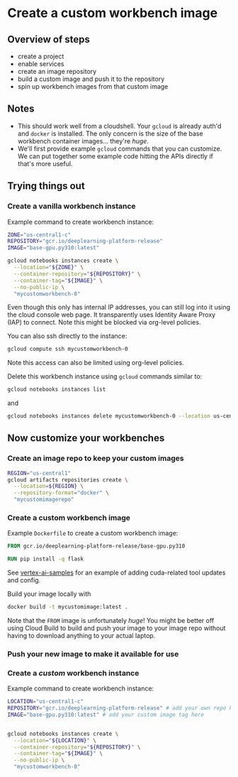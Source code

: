 # Create a custom workbench image


## Overview of steps

- create a project
- enable services
- create an image repository
- build a custom image and push it to the repository
- spin up workbench images from that custom image


## Notes

- This should work well from a cloudshell.  Your `gcloud` is already auth'd and
  `docker` is installed. The only concern is the size of the base workbench
  container images... they're _huge_.
- We'll first provide example `gcloud` commands that you can customize.  We can
  put together some example code hitting the APIs directly if that's more
  useful.


## Trying things out

### Create a vanilla workbench instance

Example command to create workbench instance:

```bash
ZONE="us-central1-c"
REPOSITORY="gcr.io/deeplearning-platform-release"
IMAGE="base-gpu.py310:latest"

gcloud notebooks instances create \
  --location="${ZONE}" \
  --container-repository="${REPOSITORY}" \
  --container-tag="${IMAGE}" \
  --no-public-ip \
  "mycustomworkbench-0"
```

Even though this only has internal IP addresses, you can still log into it
using the cloud console web page. It transparently uses Identity Aware Proxy
(IAP) to connect.  Note this might be blocked via org-level policies.

You can also ssh directly to the instance:
```bash
gcloud compute ssh mycustomworkbench-0
```
Note this access can also be limited using org-level policies.

Delete this workbench instance using `gcloud` commands similar to:
```bash
gcloud notebooks instances list
```
and
```bash
gcloud notebooks instances delete mycustomworkbench-0 --location us-central1-c
```


## Now customize your workbenches


### Create an image repo to keep your custom images

```bash
REGION="us-central1"
gcloud artifacts repositories create \
  --location=${REGION} \
  --repository-format="docker" \
  "mycustomimagerepo"
```


### Create a custom workbench image

Example `Dockerfile` to create a custom workbench image:

```Dockerfile
FROM gcr.io/deeplearning-platform-release/base-gpu.py310

RUN pip install -q flask
```

See [vertex-ai-samples](https://github.com/GoogleCloudPlatform/vertex-ai-samples/blob/main/community-content/alphafold_on_workbench/Dockerfile)
for an example of adding cuda-related tool updates and config.

Build your image locally with
```bash
docker build -t mycustomimage:latest .
```

Note that the `FROM` image is unfortunately _huge_!  You might be better off
using Cloud Build to build and push your image to your image repo without
having to download anything to your actual laptop.


### Push your new image to make it available for use




### Create a _custom_  workbench instance

Example command to create workbench instance:

```bash
LOCATION="us-central1-c"
REPOSITORY="gcr.io/deeplearning-platform-release" # add your own repo here
IMAGE="base-gpu.py310:latest" # add your custom image tag here


gcloud notebooks instances create \
  --location="${LOCATION}" \
  --container-repository="${REPOSITORY}" \
  --container-tag="${IMAGE}" \
  --no-public-ip \
  "mycustomworkbench-0"
```

